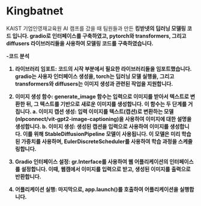 # Kingbatnet
KAIST 기업인영재교육원 AI 캠프를 갔을 때 팀원들과 만든 <b>킹받넷<b>의 딥러닝 모델링 코드 입니다. gradio로 인터페이스를 구축하였고, pytorch와 transformers, 그리고 diffusers 라이브러리들을 사용하여 모델링 코드를 구축하였습니다.


-코드 분석

1. 라이브러리 임포트: 코드의 시작 부분에서 필요한 라이브러리들을 임포트했습니다. gradio는 사용자 인터페이스 생성을, torch는 딥러닝 모델 실행을, 그리고 transformers와 diffusers는 이미지 생성과 관련된 작업을 지원합니다.

2. 이미지 생성 함수: generate_image 함수는 입력으로 이미지를 받아서 텍스트로 변환한 뒤, 그 텍스트를 기반으로 새로운 이미지를 생성합니다. 이 함수는 두 단계를 거칩니다.
a. 이미지 캡션 생성: 입력 이미지를 텍스트(캡션)로 변환하는 모델(nlpconnect/vit-gpt2-image-captioning)을 사용하여 이미지에 대한 설명을 생성합니다.
b. 이미지 생성: 생성된 캡션을 입력으로 사용하여 이미지를 생성합니다. 이를 위해 StableDiffusionPipeline 모델이 사용됩니다. 이 모델은 미리 학습된 가중치를 사용하며, EulerDiscreteScheduler를 사용하여 학습 과정을 스케줄링합니다.

3. Gradio 인터페이스 설정: gr.Interface를 사용하여 웹 어플리케이션의 인터페이스를 설정합니다. 이때, 웹캠에서 이미지를 입력으로 받고, 생성된 이미지를 출력으로 반환합니다.

4. 어플리케이션 실행: 마지막으로, app.launch()를 호출하여 어플리케이션을 실행합니다.
